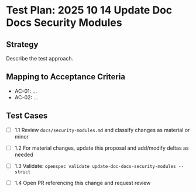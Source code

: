 # Test Plan: 2025 10 14 Update Doc Docs Security Modules

## Strategy

Describe the test approach.

## Mapping to Acceptance Criteria

- AC-01: ...
- AC-02: ...

## Test Cases

- [ ] 1.1 Review `docs/security-modules.md` and classify changes as material or minor
- [ ] 1.2 For material changes, update this proposal and add/modify deltas as needed
- [ ] 1.3 Validate: `openspec validate update-doc-docs-security-modules --strict`
- [ ] 1.4 Open PR referencing this change and request review

